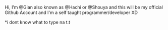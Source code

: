 Hi, I’m @Gian also known as @Hachi or @Shouya and this will be my official Github Account and I'm a self taught programmer/developer XD

*i dont know what to type na t.t

<!---
hachiiidesu-gianoff/hachiiidesu-gianoff is a ✨ special ✨ repository because its `README.md` (this file) appears on your GitHub profile.
You can click the Preview link to take a look at your changes.
--->
